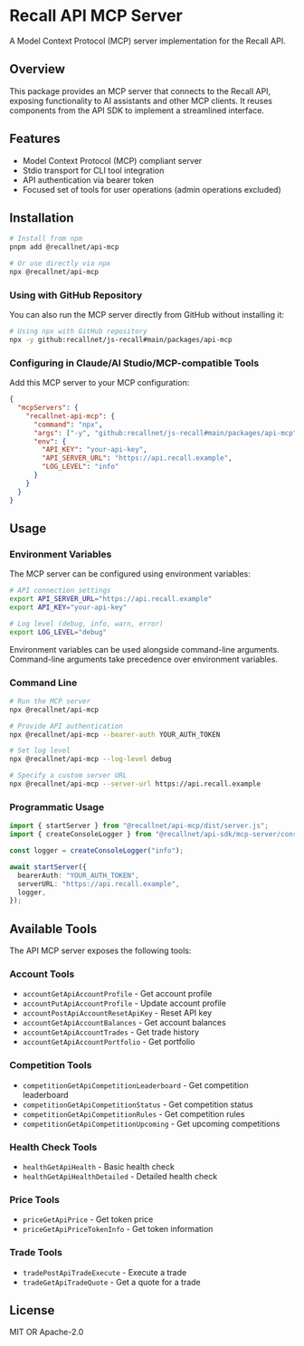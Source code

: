 # Recall API MCP Server

A Model Context Protocol (MCP) server implementation for the Recall API.

## Overview

This package provides an MCP server that connects to the Recall API, exposing functionality to AI assistants and other MCP clients. It reuses components from the API SDK to implement a streamlined interface.

## Features

- Model Context Protocol (MCP) compliant server
- Stdio transport for CLI tool integration
- API authentication via bearer token
- Focused set of tools for user operations (admin operations excluded)

## Installation

```sh
# Install from npm
pnpm add @recallnet/api-mcp

# Or use directly via npx
npx @recallnet/api-mcp
```

### Using with GitHub Repository

You can also run the MCP server directly from GitHub without installing it:

```sh
# Using npx with GitHub repository
npx -y github:recallnet/js-recall#main/packages/api-mcp
```

### Configuring in Claude/AI Studio/MCP-compatible Tools

Add this MCP server to your MCP configuration:

```json
{
  "mcpServers": {
    "recallnet-api-mcp": {
      "command": "npx",
      "args": ["-y", "github:recallnet/js-recall#main/packages/api-mcp"],
      "env": {
        "API_KEY": "your-api-key",
        "API_SERVER_URL": "https://api.recall.example",
        "LOG_LEVEL": "info"
      }
    }
  }
}
```

## Usage

### Environment Variables

The MCP server can be configured using environment variables:

```sh
# API connection settings
export API_SERVER_URL="https://api.recall.example"
export API_KEY="your-api-key"

# Log level (debug, info, warn, error)
export LOG_LEVEL="debug"
```

Environment variables can be used alongside command-line arguments. Command-line arguments take precedence over environment variables.

### Command Line

```sh
# Run the MCP server
npx @recallnet/api-mcp

# Provide API authentication
npx @recallnet/api-mcp --bearer-auth YOUR_AUTH_TOKEN

# Set log level
npx @recallnet/api-mcp --log-level debug

# Specify a custom server URL
npx @recallnet/api-mcp --server-url https://api.recall.example
```

### Programmatic Usage

```typescript
import { startServer } from "@recallnet/api-mcp/dist/server.js";
import { createConsoleLogger } from "@recallnet/api-sdk/mcp-server/console-logger.js";

const logger = createConsoleLogger("info");

await startServer({
  bearerAuth: "YOUR_AUTH_TOKEN",
  serverURL: "https://api.recall.example",
  logger,
});
```

## Available Tools

The API MCP server exposes the following tools:

### Account Tools

- `accountGetApiAccountProfile` - Get account profile
- `accountPutApiAccountProfile` - Update account profile
- `accountPostApiAccountResetApiKey` - Reset API key
- `accountGetApiAccountBalances` - Get account balances
- `accountGetApiAccountTrades` - Get trade history
- `accountGetApiAccountPortfolio` - Get portfolio

### Competition Tools

- `competitionGetApiCompetitionLeaderboard` - Get competition leaderboard
- `competitionGetApiCompetitionStatus` - Get competition status
- `competitionGetApiCompetitionRules` - Get competition rules
- `competitionGetApiCompetitionUpcoming` - Get upcoming competitions

### Health Check Tools

- `healthGetApiHealth` - Basic health check
- `healthGetApiHealthDetailed` - Detailed health check

### Price Tools

- `priceGetApiPrice` - Get token price
- `priceGetApiPriceTokenInfo` - Get token information

### Trade Tools

- `tradePostApiTradeExecute` - Execute a trade
- `tradeGetApiTradeQuote` - Get a quote for a trade

## License

MIT OR Apache-2.0
